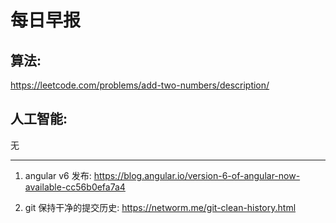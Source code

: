 # 每日早报

## 算法:
https://leetcode.com/problems/add-two-numbers/description/

## 人工智能:

无

---------------------------------------------

1. angular v6 发布:
https://blog.angular.io/version-6-of-angular-now-available-cc56b0efa7a4

2. git 保持干净的提交历史:
https://networm.me/git-clean-history.html
